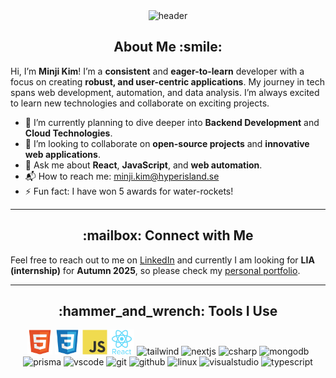 <div align="center">
  <img src="https://capsule-render.vercel.app/api?type=waving&color=auto&height=150&section=header&text=Minji%20Kim%20김민지&fontSize=35&animation=fadeIn" alt="header" />
</div>

<h2 align="center">About Me :smile:</h2>
<p>Hi, I’m <strong>Minji Kim</strong>! I’m a <strong>consistent</strong> and <strong>eager-to-learn</strong> developer with a focus on creating <strong>robust, and user-centric applications</strong>. My journey in tech spans web development, automation, and data analysis. I’m always excited to learn new technologies and collaborate on exciting projects.</p>

<ul>
  <li>🌱 I’m currently planning to dive deeper into <strong>Backend Development</strong> and <strong>Cloud Technologies</strong>.</li>
  <li>🤝 I’m looking to collaborate on <strong>open-source projects</strong> and <strong>innovative web applications</strong>.</li>
  <li>💬 Ask me about <strong>React</strong>, <strong>JavaScript</strong>, and <strong>web automation</strong>.</li>
  <li>📬 How to reach me: <a href="mailto:minji.kim@hyperisland.se">minji.kim@hyperisland.se</a></li>
  <li>⚡ Fun fact: I have won 5 awards for water-rockets!</li>
</ul>

<hr>

<h2 align="center">:mailbox: Connect with Me</h2>
<p>Feel free to reach out to me on <a href="https://www.linkedin.com/in/minji-kim-185a80315/">LinkedIn</a> and currently I am looking for <strong>LIA (internship)</strong> for <strong>Autumn 2025</strong>, so please check my <a href="https://minji.se">personal portfolio</a>.</p>

<hr>

<h2 align="center">:hammer_and_wrench: Tools I Use</h2>
<p align="center">
  <!-- Frontend Technologies -->
  <img src="https://raw.githubusercontent.com/devicons/devicon/master/icons/html5/html5-original.svg" alt="html" width="40" height="40"/>
  <img src="https://raw.githubusercontent.com/devicons/devicon/master/icons/css3/css3-original.svg" alt="css" width="40" height="40"/>
  <img src="https://raw.githubusercontent.com/devicons/devicon/master/icons/javascript/javascript-original.svg" alt="javascript" width="40" height="40"/>
  <img src="https://raw.githubusercontent.com/devicons/devicon/master/icons/react/react-original-wordmark.svg" alt="react" width="40" height="40"/>
  <img src="https://cdn.jsdelivr.net/gh/devicons/devicon/icons/tailwindcss/tailwindcss-original.svg" alt="tailwind" width="40" height="40"/>
  <img src="https://cdn.jsdelivr.net/gh/devicons/devicon/icons/nextjs/nextjs-original-wordmark.svg" alt="nextjs" width="40" height="40"/>
  
  <!-- Backend Technologies -->
  <img src="https://cdn.jsdelivr.net/gh/devicons/devicon/icons/csharp/csharp-original.svg" alt="csharp" width="40" height="40"/>
  <img src="https://cdn.jsdelivr.net/gh/devicons/devicon/icons/mongodb/mongodb-original-wordmark.svg" alt="mongodb" width="40" height="40"/>
  <img src="https://cdn.jsdelivr.net/gh/devicons/devicon/icons/prisma/prisma-original-wordmark.svg" alt="prisma" width="40" height="40"/>
  
  <!-- Tools -->
  <img src="https://cdn.jsdelivr.net/gh/devicons/devicon/icons/vscode/vscode-original.svg" alt="vscode" width="40" height="40"/>
  <img src="https://cdn.jsdelivr.net/gh/devicons/devicon/icons/git/git-original.svg" alt="git" width="40" height="40"/>
  <img src="https://cdn.jsdelivr.net/gh/devicons/devicon/icons/github/github-original-wordmark.svg" alt="github" width="40" height="40"/>
  <img src="https://cdn.jsdelivr.net/gh/devicons/devicon/icons/linux/linux-original.svg" alt="linux" width="40" height="40"/>
  <img src="https://cdn.jsdelivr.net/gh/devicons/devicon/icons/visualstudio/visualstudio-plain.svg" alt="visualstudio" width="40" height="40"/>
  <img src="https://cdn.jsdelivr.net/gh/devicons/devicon/icons/typescript/typescript-original.svg" alt="typescript" width="40" height="40"/>
</p>
